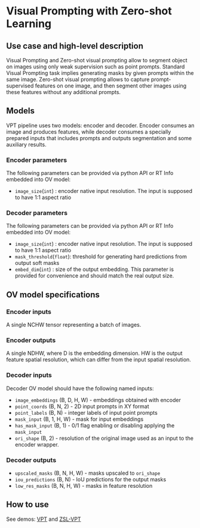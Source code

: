 # Visual Prompting with Zero-shot Learning

## Use case and high-level description

Visual Prompting and Zero-shot visual prompting allow to segment object on images
using only weak supervision such as point prompts.
Standard Visual Prompting task implies generating masks by given prompts within the same image.
Zero-shot visual prompting allows to capture prompt-supervised features on one image,
and then segment other images using these features without any additional prompts.

## Models

VPT pipeline uses two models: encoder and decoder.
Encoder consumes an image and produces features, while decoder consumes a specially
prepared inputs that includes prompts and outputs segmentation and some auxiliary results.

### Encoder parameters

The following parameters can be provided via python API or RT Info embedded into OV model:

- `image_size`(`int`) : encoder native input resolution. The input is supposed to have 1:1 aspect ratio

### Decoder parameters

The following parameters can be provided via python API or RT Info embedded into OV model:

- `image_size`(`int`) : encoder native input resolution. The input is supposed to have 1:1 aspect ratio
- `mask_threshold`(`float`): threshold for generating hard predictions from output soft masks
- `embed_dim`(`int`) : size of the output embedding. This parameter is provided for convenience and should match
  the real output size.

## OV model specifications

### Encoder inputs

A single NCHW tensor representing a batch of images.

### Encoder outputs

A single NDHW, where D is the embedding dimension. HW is the output feature spatial resolution, which can differ from the input spatial resolution.

### Decoder inputs

Decoder OV model should have the following named inputs:

- `image_embeddings` (B, D, H, W) - embeddings obtained with encoder
- `point_coords` (B, N, 2) - 2D input prompts in XY format
- `point_labels` (B, N) - integer labels of input point prompts
- `mask_input` (B, 1, H, W) - mask for input embeddings
- `has_mask_input` (B, 1) - 0/1 flag enabling or disabling applying the `mask_input`
- `ori_shape` (B, 2) - resolution of the original image used as an input to the encoder wrapper.

### Decoder outputs

- `upscaled_masks` (B, N, H, W) - masks upscaled to `ori_shape`
- `iou_predictions` (B, N) - IoU predictions for the output masks
- `low_res_masks` (B, N, H, W) - masks in feature resolution

## How to use

See demos: [VPT](https://github.com/open-edge-platform/model_api/tree/master/examples/visual_prompting)
and [ZSL-VPT](https://github.com/open-edge-platform/model_api/tree/master/examples/zsl_visual_prompting)

